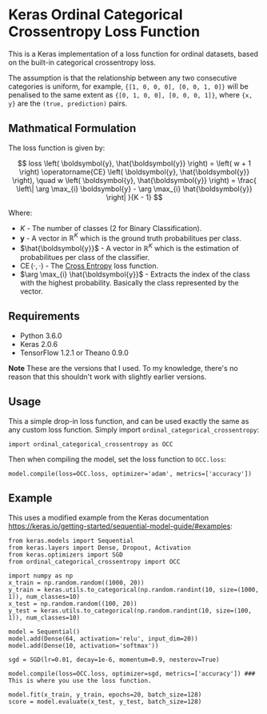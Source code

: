 # Keras Ordinal Categorical Crossentropy Loss Function

This is a Keras implementation of a loss function for ordinal datasets, based on the built-in categorical crossentropy loss.

The assumption is that the relationship between any two consecutive categories is uniform, for example, `{[1, 0, 0, 0], [0, 0, 1, 0]}` will be penalised to the same extent as `{[0, 1, 0, 0], [0, 0, 0, 1]}`, where `{x, y}` are the `(true, prediction)` pairs.

## Mathmatical Formulation

The loss function is given by:

$$ loss \left( \boldsymbol{y}, \hat{\boldsymbol{y}} \right) = \left( w + 1 \right) \operatorname{CE} \left( \boldsymbol{y}, \hat{\boldsymbol{y}} \right), \quad w \left( \boldsymbol{y}, \hat{\boldsymbol{y}} \right) = \frac{ \left\| \arg \max_{i} \boldsymbol{y} - \arg \max_{i} \hat{\boldsymbol{y}} \right| }{K - 1} $$

Where:
 * $K$ - The number of classes (2 for Binary Classification).
 * $\boldsymbol{y}$ - A vector in $\mathbb{R}^{K}$ which is the ground truth probabilitues per class.
 * $\hat{\boldsymbol{y}}$ - A vector in $\mathbb{R}^{K}$ which is the estimation of probabilitues per class of the classifier.
 * $\operatorname{CE} \left( \cdot, \cdot \right)$ - The [Cross Entropy](https://en.wikipedia.org/wiki/Cross_entropy) loss function.
 * $\arg \max_{i} \hat{\boldsymbol{y}}$ - Extracts the index of the class with the highest probability. Basically the class represented by the vector.
 

## Requirements

* Python 3.6.0
* Keras 2.0.6
* TensorFlow 1.2.1 or Theano 0.9.0

**Note** These are the versions that I used. To my knowledge, there's no reason that this shouldn't work with slightly earlier versions.

## Usage

This a simple drop-in loss function, and can be used exactly the same as any custom loss function. Simply import `ordinal_categorical_crossentropy`:

```
import ordinal_categorical_crossentropy as OCC
```
Then when compiling the model, set the loss function to `OCC.loss`:
```
model.compile(loss=OCC.loss, optimizer='adam', metrics=['accuracy'])
```

## Example

This uses a modified example from the Keras documentation <https://keras.io/getting-started/sequential-model-guide/#examples>:

```
from keras.models import Sequential
from keras.layers import Dense, Dropout, Activation
from keras.optimizers import SGD
from ordinal_categorical_crossentropy import OCC

import numpy as np
x_train = np.random.random((1000, 20))
y_train = keras.utils.to_categorical(np.random.randint(10, size=(1000, 1)), num_classes=10)
x_test = np.random.random((100, 20))
y_test = keras.utils.to_categorical(np.random.randint(10, size=(100, 1)), num_classes=10)

model = Sequential()
model.add(Dense(64, activation='relu', input_dim=20))
model.add(Dense(10, activation='softmax'))

sgd = SGD(lr=0.01, decay=1e-6, momentum=0.9, nesterov=True)

model.compile(loss=OCC.loss, optimizer=sgd, metrics=['accuracy']) ### This is where you use the loss function.

model.fit(x_train, y_train, epochs=20, batch_size=128)
score = model.evaluate(x_test, y_test, batch_size=128)

```
